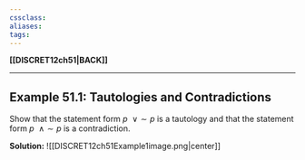 ```yaml
---
cssclass:
aliases:
tags:
---
```

**[[DISCRET12ch51|BACK]]**

---
## Example 51.1: Tautologies and Contradictions
Show that the statement form $p\ \ ∨ ∼p$ is a tautology and that the statement form $p\ \ ∧ ∼p$ is a contradiction.

**Solution:**
![[DISCRET12ch51Example1image.png|center]]